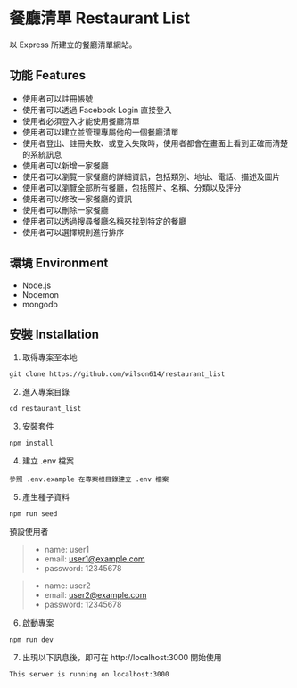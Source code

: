 # 餐廳清單 Restaurant List
以 Express 所建立的餐廳清單網站。

## 功能 Features
- 使用者可以註冊帳號
- 使用者可以透過 Facebook Login 直接登入
- 使用者必須登入才能使用餐廳清單
- 使用者可以建立並管理專屬他的一個餐廳清單
- 使用者登出、註冊失敗、或登入失敗時，使用者都會在畫面上看到正確而清楚的系統訊息
- 使用者可以新增一家餐廳
- 使用者可以瀏覽一家餐廳的詳細資訊，包括類別、地址、電話、描述及圖片
- 使用者可以瀏覽全部所有餐廳，包括照片、名稱、分類以及評分
- 使用者可以修改一家餐廳的資訊
- 使用者可以刪除一家餐廳
- 使用者可以透過搜尋餐廳名稱來找到特定的餐廳
- 使用者可以選擇規則進行排序

## 環境 Environment
- Node.js
- Nodemon
- mongodb

## 安裝 Installation

1. 取得專案至本地
```
git clone https://github.com/wilson614/restaurant_list
```
2. 進入專案目錄
```
cd restaurant_list
```
3. 安裝套件
```
npm install
```
4. 建立 .env 檔案
```
參照 .env.example 在專案根目錄建立 .env 檔案
```
5. 產生種子資料
```
npm run seed
```
預設使用者
>* name: user1
>* email: user1@example.com
>* password: 12345678

>* name: user2
>* email: user2@example.com
>* password: 12345678

6. 啟動專案
```
npm run dev
```
7. 出現以下訊息後，即可在 http://localhost:3000 開始使用
```
This server is running on localhost:3000
```
